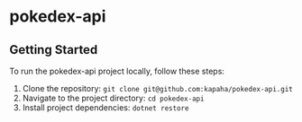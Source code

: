 # pokedex-api

## Getting Started

To run the pokedex-api project locally, follow these steps:

1. Clone the repository: `git clone git@github.com:kapaha/pokedex-api.git`
2. Navigate to the project directory: `cd pokedex-api`
3. Install project dependencies: `dotnet restore`
